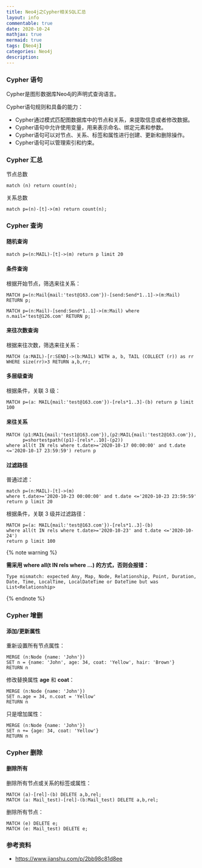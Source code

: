 ```yaml
---
title: Neo4j之Cypher相关SQL汇总
layout: info
commentable: true
date: 2020-10-24
mathjax: true
mermaid: true
tags: [Neo4j]
categories: Neo4j
description: 
---
```


### Cypher 语句

Cypher是图形数据库Neo4j的声明式查询语言。

Cypher语句规则和具备的能力：

- Cypher通过模式匹配图数据库中的节点和关系，来提取信息或者修改数据。
- Cypher语句中允许使用变量，用来表示命名、绑定元素和参数。
- Cypher语句可以对节点、关系、标签和属性进行创建、更新和删除操作。
- Cypher语句可以管理索引和约束。

<!--more-->

### Cypher 汇总

节点总数

```cypher
match (n) return count(n);
```

关系总数

```cypher
match p=(n)-[t]->(m) return count(n);
```

### Cypher 查询

#### 随机查询

```cypher
match p=(n:MAIL)-[t]->(m) return p limit 20
```

#### 条件查询

根据开始节点，筛选来往关系：

```cypher
MATCH p=(n:Mail{mail:'test@163.com'})-[send:Send*1..1]->(m:Mail) RETURN p;

MATCH p=(n:Mail)-[send:Send*1..1]->(m:Mail) where n.mail='test@126.com' RETURN p;
```

#### 来往次数查询

根据来往次数，筛选来往关系：

```cypher
MATCH (a:MAIL)-[r:SEND]->(b:MAIL) WITH a, b, TAIL (COLLECT (r)) as rr WHERE size(rr)>3 RETURN a,b,rr;
```

#### 多层级查询

根据条件，关联 3 级：

```cypher
MATCH p=(a: MAIL{mail:'test@163.com'})-[rels*1..3]-(b) return p limit 100
```

#### 来往关系

```cypher
MATCH (p1:MAIL{mail:'test1@163.com'}),(p2:MAIL{mail:'test2@163.com'}),
      p=shortestpath((p1)-[rels*..10]-(p2))  
where all(t IN rels where t.date>='2020-10-17 00:00:00' and t.date <='2020-10-17 23:59:59') return p 
```

#### 过滤路径

普通过滤：

```cypher
match p=(n:MAIL)-[t]->(m) 
where t.date>='2020-10-23 00:00:00' and t.date <='2020-10-23 23:59:59'
return p limit 20
```

根据条件，关联 3 级并过滤路径：

```cypher
MATCH p=(a: MAIL{mail:'test@163.com'})-[rels*1..3]-(b) 
where all(t IN rels where t.date>='2020-10-23' and t.date <='2020-10-24') 
return p limit 100
```

{% note warning %}

**需采用 where all(t IN rels where ...) 的方式，否则会报错：** 

`Type mismatch: expected Any, Map, Node, Relationship, Point, Duration, Date, Time, LocalTime, LocalDateTime or DateTime but was List<Relationship>`

{% endnote %}

### Cypher 增删

#### 添加/更新属性

重新设置所有节点属性：

```cypher
MERGE (n:Node {name: 'John'})
SET n = {name: 'John', age: 34, coat: 'Yellow', hair: 'Brown'}
RETURN n
```

修改替换属性 **age** 和 **coat**：

```cypher
MERGE (n:Node {name: 'John'})
SET n.age = 34, n.coat = 'Yellow'
RETURN n 
```

只是增加属性：

```cypher
MERGE (n:Node {name: 'John'}) 
SET n += {age: 34, coat: 'Yellow'}
RETURN n 
```

### Cypher 删除

#### 删除所有

删除所有节点或关系的标签或属性：

```cypher
MATCH (a)-[rel]-(b) DELETE a,b,rel;
MATCH (a: Mail_test)-[rel]-(b:Mail_test) DELETE a,b,rel;
```

删除所有节点：

```cypher
MATCH (e) DELETE e;
MATCH (e: Mail_test) DELETE e;
```

### 参考资料

- https://www.jianshu.com/p/2bb98c81d8ee

